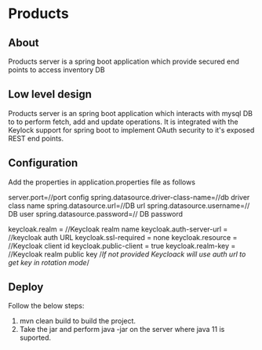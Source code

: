 # Products

## About

Products server is a spring boot application which provide secured end points to access inventory DB

## Low level design

Products server is an spring boot application which interacts with mysql DB to to perform fetch, add and update operations. It is integrated with the Keylock support for spring boot to implement OAuth security to it's exposed REST end points.

## Configuration

Add the properties in application.properties file as follows

  server.port=//port config
  spring.datasource.driver-class-name=//db driver class name
  spring.datasource.url=//DB url
  spring.datasource.username=// DB user
  spring.datasource.password=// DB password

  keycloak.realm                      = //Keycloak realm name
  keycloak.auth-server-url            = //keycloak auth URL
  keycloak.ssl-required               = none
  keycloak.resource                   = //Keycloak client id
  keycloak.public-client				      = true
  keycloak.realm-key					        = //Keycloak realm public key /*If not provided Keycloack will use auth url to get key in rotation mode*/

## Deploy

Follow the below steps:

1) mvn clean build to build the project.
2) Take the jar and perform java -jar <jar-file> on the server where java 11 is suported.
